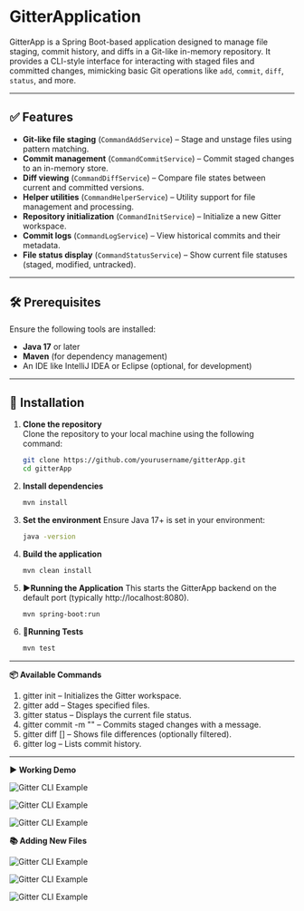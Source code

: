 # **GitterApplication**

GitterApp is a Spring Boot-based application designed to manage file staging, commit history, and diffs in a Git-like in-memory repository. It provides a CLI-style interface for interacting with staged files and committed changes, mimicking basic Git operations like `add`, `commit`, `diff`, `status`, and more.

---

## ✅ **Features**

- **Git-like file staging** (`CommandAddService`) – Stage and unstage files using pattern matching.
- **Commit management** (`CommandCommitService`) – Commit staged changes to an in-memory store.
- **Diff viewing** (`CommandDiffService`) – Compare file states between current and committed versions.
- **Helper utilities** (`CommandHelperService`) – Utility support for file management and processing.
- **Repository initialization** (`CommandInitService`) – Initialize a new Gitter workspace.
- **Commit logs** (`CommandLogService`) – View historical commits and their metadata.
- **File status display** (`CommandStatusService`) – Show current file statuses (staged, modified, untracked).

---

## 🛠 **Prerequisites**

Ensure the following tools are installed:

- **Java 17** or later
- **Maven** (for dependency management)
- An IDE like IntelliJ IDEA or Eclipse (optional, for development)

---

## 🚀 **Installation**

1. **Clone the repository**  
   Clone the repository to your local machine using the following command:
   ```bash
   git clone https://github.com/yourusername/gitterApp.git
   cd gitterApp


2. **Install dependencies**
   ```bash
   mvn install

3. **Set the environment**
   Ensure Java 17+ is set in your environment:
   ```bash
   java -version

4. **Build the application**
   ```bash
   mvn clean install

5. **▶️Running the Application**
   This starts the GitterApp backend on the default port (typically http://localhost:8080).
   ```bash
   mvn spring-boot:run
   

6. **🧪Running Tests**
   ```bash
   mvn test

---
 **📦 Available Commands**
1. gitter init – Initializes the Gitter workspace.
2. gitter add <file-or-pattern> – Stages specified files.
3. gitter status – Displays the current file status.
4. gitter commit -m "<message>" – Commits staged changes with a message.
5. gitter diff [<file-or-path>] – Shows file differences (optionally filtered).
6. gitter log – Lists commit history.

---
**▶️ Working Demo**


![Gitter CLI Example](images/starting_app.png)

![Gitter CLI Example](images/gitter_init_help.png)

![Gitter CLI Example](images/gitter_init_folder_structure.png)

**📚 Adding New Files**

![Gitter CLI Example](images/gitter_new_file_add.png)

![Gitter CLI Example](images/gitter_add_commit.png)

![Gitter CLI Example](images/gitter_diff.png)